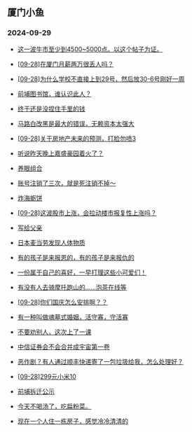 ## 厦门小鱼 
### 2024-09-29

+ [这一波牛市至少到4500~5000点。以这个帖子为证。](http://bbs.xmfish.com/read-htm-tid-18247430.html)

+ [[09-28]在厦门月薪两万很丢人吗？](http://bbs.xmfish.com/read-htm-tid-18247476.html)

+ [[09-28]为什么学校不直接上到29号，然后放30-6号刚好一周](http://bbs.xmfish.com/read-htm-tid-18247459.html)

+ [前埔图书馆，谁认识此人？](http://bbs.xmfish.com/read-htm-tid-18247491.html)

+ [终于还是没捏住手里的钱](http://bbs.xmfish.com/read-htm-tid-18247468.html)

+ [马路白改黑是最大的错误，无赖资本太强大](http://bbs.xmfish.com/read-htm-tid-18247498.html)

+ [[09-28]关于房地产未来的预测，打脸勿喷3](http://bbs.xmfish.com/read-htm-tid-18247467.html)

+ [听说昨天晚上嘉盛豪园着火了？](http://bbs.xmfish.com/read-htm-tid-18247550.html)

+ [养眼组合](http://bbs.xmfish.com/read-htm-tid-18247473.html)

+ [账号注销了三次，就是死注销不掉～](http://bbs.xmfish.com/read-htm-tid-18247422.html)

+ [炸海蛎饼](http://bbs.xmfish.com/read-htm-tid-18247541.html)

+ [[09-28]这波股市上涨，会拉动楼市报复性上涨吗？](http://bbs.xmfish.com/read-htm-tid-18247452.html)

+ [写给父亲](http://bbs.xmfish.com/read-htm-tid-18247481.html)

+ [日本麦当劳发现人体物质](http://bbs.xmfish.com/read-htm-tid-18247507.html)

+ [有的孩子是来报恩的，有的孩子是来报仇的](http://bbs.xmfish.com/read-htm-tid-18247586.html)

+ [一份属于自己的喜好，一早打理这些小可爱们！](http://bbs.xmfish.com/read-htm-tid-18247503.html)

+ [有没有人去骑摩托跑山的……泡茶在线等](http://bbs.xmfish.com/read-htm-tid-18247485.html)

+ [[09-28]你们国庆怎么安排啊？？](http://bbs.xmfish.com/read-htm-tid-18247594.html)

+ [有一种叫做魂墓式婚姻，活守寡，守活寡](http://bbs.xmfish.com/read-htm-tid-18247647.html)

+ [不要劝别人，这次上了一课](http://bbs.xmfish.com/read-htm-tid-18247658.html)

+ [中信证券会不会合并成宇宙第一卷](http://bbs.xmfish.com/read-htm-tid-18247508.html)

+ [恶作剧？有人通过顺丰快递寄了一包垃圾给我，怎么处理好？](http://bbs.xmfish.com/read-htm-tid-18247544.html)

+ [[09-28]299元小米10](http://bbs.xmfish.com/read-htm-tid-18247534.html)

+ [前埔拆迁公示](http://bbs.xmfish.com/read-htm-tid-18247557.html)

+ [今天不喝汤了，吃扁粉菜。](http://bbs.xmfish.com/read-htm-tid-18247585.html)

+ [现在一个人住一栋房子，感觉冷冷清清的](http://bbs.xmfish.com/read-htm-tid-18247645.html)

